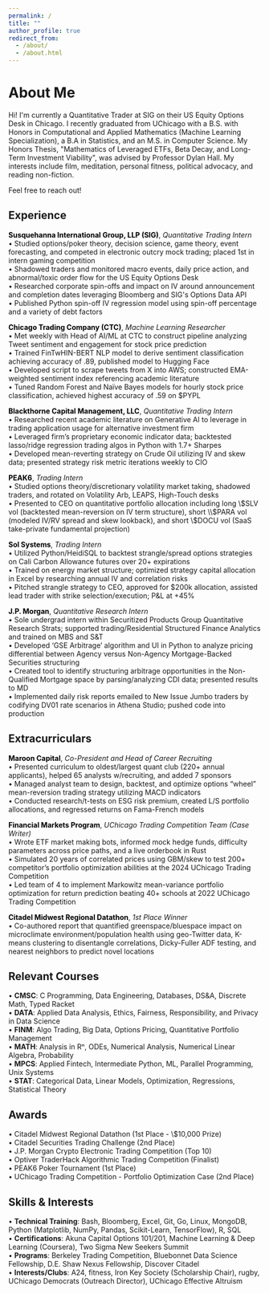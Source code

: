 ```yaml
---
permalink: /
title: ""
author_profile: true
redirect_from: 
  - /about/
  - /about.html
---
```


# About Me

Hi! I'm currently a Quantitative Trader at SIG on their US Equity Options Desk in Chicago. I recently graduated from UChicago with a B.S. with Honors in Computational and Applied Mathematics (Machine Learning Specialization), a B.A in Statistics, and an M.S. in Computer Science. My Honors Thesis, "Mathematics of Leveraged ETFs, Beta Decay, and Long-Term Investment Viability", was advised by Professor Dylan Hall. My interests include film, meditation, personal fitness, political advocacy, and reading non-fiction.

Feel free to reach out!

Experience
------

**<a href="https://sig.com/quantitative-trading/" style="color: black; text-decoration:none">Susquehanna International Group, LLP (SIG)</a>**, *Quantitative Trading Intern*<br />
• Studied options/poker theory, decision science, game theory, event forecasting, and competed in electronic outcry mock trading; placed 1st in intern gaming competition<br>
• Shadowed traders and monitored macro events, daily price action, and abnormal/toxic order flow for the US Equity Options Desk<br>
• Researched corporate spin-offs and impact on IV around announcement and completion dates leveraging Bloomberg and SIG's Options Data API<br>
• Published Python spin-off IV regression model using spin-off percentage and a variety of debt factors

**<a href="https://www.chicagotrading.com/" style="color: black; text-decoration:none">Chicago Trading Company (CTC)</a>**, *Machine Learning Researcher*<br />
• Met weekly with Head of AI/ML at CTC to construct pipeline analyzing Tweet sentiment and engagement for stock price prediction<br>
• Trained FinTwHIN-BERT NLP model to derive sentiment classification achieving accuracy of .89, published model to Hugging Face<br> 
• Developed script to scrape tweets from X into AWS; constructed EMA-weighted sentiment index referencing academic literature<br>
• Tuned Random Forest and Naïve Bayes models for hourly stock price classification, achieved highest accuracy of .59 on $PYPL

**<a href="https://www.blackthorne.com/" style="color: black; text-decoration:none">Blackthorne Capital Management, LLC</a>**, *Quantitative Trading Intern* <br />
• Researched recent academic literature on Generative AI to leverage in trading application usage for alternative investment firm<br>
• Leveraged firm’s proprietary economic indicator data; backtested lasso/ridge regression trading algos in Python with 1.7+ Sharpes<br>
• Developed mean-reverting strategy on Crude Oil utilizing IV and skew data; presented strategy risk metric iterations weekly to CIO

**<a href="https://peak6.com" style="color: black; text-decoration:none">PEAK6</a>**, *Trading Intern* <br />
• Studied options theory/discretionary volatility market taking, shadowed traders, and rotated on Volatility Arb, LEAPS, High-Touch desks<br>
• Presented to CEO on quantitative portfolio allocation including long \\$SLV vol (backtested mean-reversion on IV term structure), short \\$PARA vol (modeled IV/RV spread and skew lookback), and short \\$DOCU vol (SaaS take-private fundamental projection)

**<a href="https://solsystems.com" style="color: black; text-decoration:none">Sol Systems</a>**, *Trading Intern* <br />
• Utilized Python/HeidiSQL to backtest strangle/spread options strategies on Cali Carbon Allowance futures over 20+ expirations<br>
• Trained on energy market structure; optimized strategy capital allocation in Excel by researching annual IV and correlation risks<br>
• Pitched strangle strategy to CEO, approved for $200k allocation, assisted lead trader with strike selection/execution; P&L at +45%

**<a href="https://jpmorgan.com/global/" style="color: black; text-decoration:none">J.P. Morgan</a>**, *Quantitative Research Intern* <br />
• Sole undergrad intern within Securitized Products Group Quantitative Research Strats; supported trading/Residential Structured Finance Analytics and trained on MBS and S&T<br>
• Developed ‘GSE Arbitrage’ algorithm and UI in Python to analyze pricing differential between Agency versus Non-Agency Mortgage-Backed Securities structuring<br>
• Created tool to identify structuring arbitrage opportunities in the Non-Qualified Mortgage space by parsing/analyzing CDI data; presented results to MD<br>
• Implemented daily risk reports emailed to New Issue Jumbo traders by codifying DV01 rate scenarios in Athena Studio; pushed code into production

Extracurriculars
------

**<a href="https://marooncapital.uchicago.edu/" style="color: black; text-decoration:none">Maroon Capital</a>**, *Co-President and Head of Career Recruiting* <br />
• Presented curriculum to oldest/largest quant club (220+ annual applicants), helped 65 analysts w/recruiting, and added 7 sponsors<br>
• Managed analyst team to design, backtest, and optimize options “wheel” mean-reversion trading strategy utilizing MACD indicators<br>
• Conducted research/t-tests on ESG risk premium, created L/S portfolio allocations, and regressed returns on Fama-French models

**<a href="https://tradingcompetition.uchicago.edu/" style="color: black; text-decoration:none">Financial Markets Program</a>**, *UChicago Trading Competition Team (Case Writer)* <br />
• Wrote ETF market making bots, informed mock hedge funds, difficulty parameters across price paths, and a live orderbook in Rust<br>
• Simulated 20 years of correlated prices using GBM/skew to test 200+ competitor’s portfolio optimization abilities at the 2024 UChicago Trading Competition<br>
• Led team of 4 to implement Markowitz mean-variance portfolio optimization for return prediction beating 40+ schools at 2022 UChicago Trading Competition

**<a href="https://github.com/emilperdue/Midwest-Regional-Datathon-Spring-2023" style="color: black; text-decoration:none">Citadel Midwest Regional Datathon</a>**, *1st Place Winner* <br />
• Co-authored report that quantified greenspace/bluespace impact on microclimate environment/population health using geo-Twitter
data, K-means clustering to disentangle correlations, Dicky-Fuller ADF testing, and nearest neighbors to predict novel locations

Relevant Courses
------

• **CMSC**: C Programming, Data Engineering, Databases, DS&A, Discrete Math, Typed Racket<br>
• **DATA**: Applied Data Analysis, Ethics, Fairness, Responsibility, and Privacy in Data Science<br>
• **FINM**: Algo Trading, Big Data, Options Pricing, Quantitative Portfolio Management<br>
• **MATH**: Analysis in Rⁿ, ODEs, Numerical Analysis, Numerical Linear Algebra, Probability<br>
• **MPCS**: Applied Fintech, Intermediate Python, ML, Parallel Programming, Unix Systems<br>
• **STAT**: Categorical Data, Linear Models, Optimization, Regressions, Statistical Theory 

Awards
------

• Citadel Midwest Regional Datathon (1st Place - \\$10,000 Prize)<br>
• Citadel Securities Trading Challenge (2nd Place)<br>
• J.P. Morgan Crypto Electronic Trading Competition (Top 10)<br>
• Optiver TraderHack Algorithmic Trading Competition (Finalist)<br>
• PEAK6 Poker Tournament (1st Place)<br>
• UChicago Trading Competition - Portfolio Optimization Case (2nd Place)

Skills & Interests
------
• **Technical Training**: Bash, Bloomberg, Excel, Git, Go, Linux, MongoDB, Python (Matplotlib, NumPy, Pandas, Scikit-Learn, TensorFlow), R, SQL<br>
• **Certifications**: Akuna Capital Options 101/201, Machine Learning & Deep Learning (Coursera), Two Sigma New Seekers Summit<br>
• **Programs**: Berkeley Trading Competition, Bluebonnet Data Science Fellowship, D.E. Shaw Nexus Fellowship, Discover Citadel<br>
• **Interests/Clubs**: A24, fitness, Iron Key Society (Scholarship Chair), rugby, UChicago Democrats (Outreach Director), UChicago Effective Altruism
